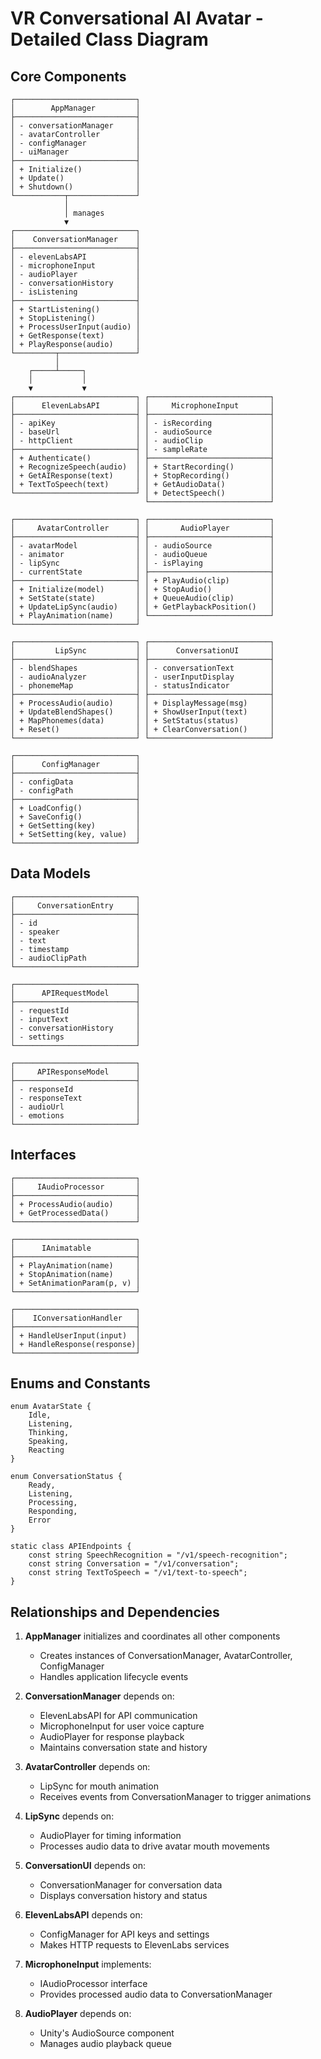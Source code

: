 # VR Conversational AI Avatar - Detailed Class Diagram

## Core Components

```
┌───────────────────────────┐
│        AppManager         │
├───────────────────────────┤
│ - conversationManager     │
│ - avatarController        │
│ - configManager           │
│ - uiManager               │
├───────────────────────────┤
│ + Initialize()            │
│ + Update()                │
│ + Shutdown()              │
└───────────┬───────────────┘
            │
            │ manages
            ▼
┌───────────────────────────┐
│    ConversationManager    │
├───────────────────────────┤
│ - elevenLabsAPI           │
│ - microphoneInput         │
│ - audioPlayer             │
│ - conversationHistory     │
│ - isListening             │
├───────────────────────────┤
│ + StartListening()        │
│ + StopListening()         │
│ + ProcessUserInput(audio) │
│ + GetResponse(text)       │
│ + PlayResponse(audio)     │
└─────────┬─────────────────┘
          │
    ┌─────┴─────┐
    │           │
    ▼           ▼
┌───────────────────────────┐ ┌───────────────────────────┐
│      ElevenLabsAPI        │ │     MicrophoneInput       │
├───────────────────────────┤ ├───────────────────────────┤
│ - apiKey                  │ │ - isRecording             │
│ - baseUrl                 │ │ - audioSource             │
│ - httpClient              │ │ - audioClip               │
├───────────────────────────┤ │ - sampleRate              │
│ + Authenticate()          │ ├───────────────────────────┤
│ + RecognizeSpeech(audio)  │ │ + StartRecording()        │
│ + GetAIResponse(text)     │ │ + StopRecording()         │
│ + TextToSpeech(text)      │ │ + GetAudioData()          │
└───────────────────────────┘ │ + DetectSpeech()          │
                              └───────────────────────────┘

┌───────────────────────────┐ ┌───────────────────────────┐
│     AvatarController      │ │       AudioPlayer         │
├───────────────────────────┤ ├───────────────────────────┤
│ - avatarModel             │ │ - audioSource             │
│ - animator                │ │ - audioQueue              │
│ - lipSync                 │ │ - isPlaying               │
│ - currentState            │ ├───────────────────────────┤
├───────────────────────────┤ │ + PlayAudio(clip)         │
│ + Initialize(model)       │ │ + StopAudio()             │
│ + SetState(state)         │ │ + QueueAudio(clip)        │
│ + UpdateLipSync(audio)    │ │ + GetPlaybackPosition()   │
│ + PlayAnimation(name)     │ └───────────────────────────┘
└───────────────────────────┘

┌───────────────────────────┐ ┌───────────────────────────┐
│         LipSync           │ │      ConversationUI       │
├───────────────────────────┤ ├───────────────────────────┤
│ - blendShapes             │ │ - conversationText        │
│ - audioAnalyzer           │ │ - userInputDisplay        │
│ - phonemeMap              │ │ - statusIndicator         │
├───────────────────────────┤ ├───────────────────────────┤
│ + ProcessAudio(audio)     │ │ + DisplayMessage(msg)     │
│ + UpdateBlendShapes()     │ │ + ShowUserInput(text)     │
│ + MapPhonemes(data)       │ │ + SetStatus(status)       │
│ + Reset()                 │ │ + ClearConversation()     │
└───────────────────────────┘ └───────────────────────────┘

┌───────────────────────────┐
│      ConfigManager        │
├───────────────────────────┤
│ - configData              │
│ - configPath              │
├───────────────────────────┤
│ + LoadConfig()            │
│ + SaveConfig()            │
│ + GetSetting(key)         │
│ + SetSetting(key, value)  │
└───────────────────────────┘
```

## Data Models

```
┌───────────────────────────┐
│     ConversationEntry     │
├───────────────────────────┤
│ - id                      │
│ - speaker                 │
│ - text                    │
│ - timestamp               │
│ - audioClipPath           │
└───────────────────────────┘

┌───────────────────────────┐
│      APIRequestModel      │
├───────────────────────────┤
│ - requestId               │
│ - inputText               │
│ - conversationHistory     │
│ - settings                │
└───────────────────────────┘

┌───────────────────────────┐
│     APIResponseModel      │
├───────────────────────────┤
│ - responseId              │
│ - responseText            │
│ - audioUrl                │
│ - emotions                │
└───────────────────────────┘
```

## Interfaces

```
┌───────────────────────────┐
│     IAudioProcessor       │
├───────────────────────────┤
│ + ProcessAudio(audio)     │
│ + GetProcessedData()      │
└───────────────────────────┘

┌───────────────────────────┐
│      IAnimatable          │
├───────────────────────────┤
│ + PlayAnimation(name)     │
│ + StopAnimation(name)     │
│ + SetAnimationParam(p, v) │
└───────────────────────────┘

┌───────────────────────────┐
│    IConversationHandler   │
├───────────────────────────┤
│ + HandleUserInput(input)  │
│ + HandleResponse(response)│
└───────────────────────────┘
```

## Enums and Constants

```
enum AvatarState {
    Idle,
    Listening,
    Thinking,
    Speaking,
    Reacting
}

enum ConversationStatus {
    Ready,
    Listening,
    Processing,
    Responding,
    Error
}

static class APIEndpoints {
    const string SpeechRecognition = "/v1/speech-recognition";
    const string Conversation = "/v1/conversation";
    const string TextToSpeech = "/v1/text-to-speech";
}
```

## Relationships and Dependencies

1. **AppManager** initializes and coordinates all other components
   - Creates instances of ConversationManager, AvatarController, ConfigManager
   - Handles application lifecycle events

2. **ConversationManager** depends on:
   - ElevenLabsAPI for API communication
   - MicrophoneInput for user voice capture
   - AudioPlayer for response playback
   - Maintains conversation state and history

3. **AvatarController** depends on:
   - LipSync for mouth animation
   - Receives events from ConversationManager to trigger animations

4. **LipSync** depends on:
   - AudioPlayer for timing information
   - Processes audio data to drive avatar mouth movements

5. **ConversationUI** depends on:
   - ConversationManager for conversation data
   - Displays conversation history and status

6. **ElevenLabsAPI** depends on:
   - ConfigManager for API keys and settings
   - Makes HTTP requests to ElevenLabs services

7. **MicrophoneInput** implements:
   - IAudioProcessor interface
   - Provides processed audio data to ConversationManager

8. **AudioPlayer** depends on:
   - Unity's AudioSource component
   - Manages audio playback queue